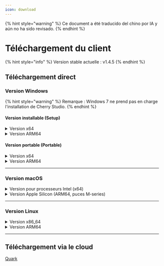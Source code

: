 ```yaml
---
icon: download
---
```


{% hint style="warning" %}
Ce document a été traducido del chino por IA y aún no ha sido revisado.
{% endhint %}

# Téléchargement du client

{% hint style="info" %}
Version stable actuelle : v1.4.5
{% endhint %}

## Téléchargement direct

### Version Windows

{% hint style="warning" %}
Remarque : Windows 7 ne prend pas en charge l'installation de Cherry Studio.
{% endhint %}

#### Version installable (Setup)

<details>

<summary>Version x64</summary>

Ligne principale :

【[Site officiel Cherry Studio](https://cherry-ai.com/download)】 【[GitHub](https://github.com/CherryHQ/cherry-studio/releases/download/v1.4.5/Cherry-Studio-1.4.5-x64-setup.exe)】

Lignes de secours :

【[Ligne 1](https://download-cf.ocoolai.com/https://github.com/CherryHQ/cherry-studio/releases/download/v1.4.5/Cherry-Studio-1.4.5-x64-setup.exe)】 【[Ligne 2](https://download.ocoolai.com/https://github.com/CherryHQ/cherry-studio/releases/download/v1.4.5/Cherry-Studio-1.4.5-x64-setup.exe)】 【[Ligne 3](https://download.ocoolai.online/https://github.com/CherryHQ/cherry-studio/releases/download/v1.4.5/Cherry-Studio-1.4.5-x64-setup.exe)】

</details>

<details>

<summary>Version ARM64</summary>

Ligne principale :

【[Site officiel Cherry Studio](https://cherry-ai.com/download)】 【[GitHub](https://github.com/CherryHQ/cherry-studio/releases/download/v1.4.5/Cherry-Studio-1.4.5-arm64-setup.exe)】

Lignes de secours :

【[Ligne 1](https://download-cf.ocoolai.com/https://github.com/CherryHQ/cherry-studio/releases/download/v1.4.5/Cherry-Studio-1.4.5-arm64-setup.exe)】 【[Ligne 2](https://download.ocoolai.com/https://github.com/CherryHQ/cherry-studio/releases/download/v1.4.5/Cherry-Studio-1.4.5-arm64-setup.exe)】 【[Ligne 3](https://download.ocoolai.online/https://github.com/CherryHQ/cherry-studio/releases/download/v1.4.5/Cherry-Studio-1.4.5-arm64-setup.exe)】

</details>

#### Version portable (Portable)

<details>

<summary>Version x64</summary>

Ligne principale :

【[Site officiel Cherry Studio](https://cherry-ai.com/download)】 【[GitHub](https://github.com/CherryHQ/cherry-studio/releases/download/v1.4.5/Cherry-Studio-1.4.5-x64-portable.exe)】

Lignes de secours :

【[Ligne 1](https://download-cf.ocoolai.com/https://github.com/CherryHQ/cherry-studio/releases/download/v1.4.5/Cherry-Studio-1.4.5-x64-portable.exe)】 【[Ligne 2](https://download.ocoolai.com/https://github.com/CherryHQ/cherry-studio/releases/download/v1.4.5/Cherry-Studio-1.4.5-x64-portable.exe)】 【[Ligne 3](https://download.ocoolai.online/https://github.com/CherryHQ/cherry-studio/releases/download/v1.4.5/Cherry-Studio-1.4.5-x64-portable.exe)】

</details>

<details>

<summary>Version ARM64</summary>

Ligne principale :

【[Site officiel Cherry Studio](https://cherry-ai.com/download)】 【[GitHub](https://github.com/CherryHQ/cherry-studio/releases/download/v1.4.5/Cherry-Studio-1.4.5-arm64-portable.exe)】

Lignes de secours :

【[Ligne 1](https://download-cf.ocoolai.com/https://github.com/CherryHQ/cherry-studio/releases/download/v1.4.5/Cherry-Studio-1.4.5-arm64-portable.exe)】 【[Ligne 2](https://download.ocoolai.com/https://github.com/CherryHQ/cherry-studio/releases/download/v1.4.5/Cherry-Studio-1.4.5-arm64-portable.exe)】 【[Ligne 3](https://download.ocoolai.online/https://github.com/CherryHQ/cherry-studio/releases/download/v1.4.5/Cherry-Studio-1.4.5-arm64-portable.exe)】

</details>

***

### Version macOS

<details>

<summary>Version pour processeurs Intel (x64)</summary>

Ligne principale :

【[Site officiel Cherry Studio](https://cherry-ai.com/download)】 【[GitHub](https://github.com/CherryHQ/cherry-studio/releases/download/v1.4.5/Cherry-Studio-1.4.5-x64.dmg)】

Lignes de secours :

【[Ligne 1](https://download-cf.ocoolai.com/https://github.com/CherryHQ/cherry-studio/releases/download/v1.4.5/Cherry-Studio-1.4.5-x64.dmg)】 【[Ligne 2](https://download.ocoolai.com/https://github.com/CherryHQ/cherry-studio/releases/download/v1.4.5/Cherry-Studio-1.4.5-x64.dmg)】 【[Ligne 3](https://download.ocoolai.online/https://github.com/CherryHQ/cherry-studio/releases/download/v1.4.5/Cherry-Studio-1.4.5-x64.dmg)】

</details>

<details>

<summary>Version Apple Silicon (ARM64, puces M-series)</summary>

Ligne principale :

【[Site officiel Cherry Studio](https://cherry-ai.com/download)】 【[GitHub](https://github.com/CherryHQ/cherry-studio/releases/download/v1.4.5/Cherry-Studio-1.4.5-arm64.dmg)】

Lignes de secours :

【[Ligne 1](https://download-cf.ocoolai.com/https://github.com/CherryHQ/cherry-studio/releases/download/v1.4.5/Cherry-Studio-1.4.5-arm64.dmg)】 【[Ligne 2](https://download.ocoolai.com/https://github.com/CherryHQ/cherry-studio/releases/download/v1.4.5/Cherry-Studio-1.4.5-arm64.dmg)】 【[Ligne 3](https://download.ocoolai.online/https://github.com/CherryHQ/cherry-studio/releases/download/v1.4.5/Cherry-Studio-1.4.5-arm64.dmg)】

</details>

***

### Version Linux

<details>

<summary>Version x86_64</summary>

Ligne principale :

【[Site officiel Cherry Studio](https://cherry-ai.com/download)】 【[GitHub](https://github.com/CherryHQ/cherry-studio/releases/download/v1.4.5/Cherry-Studio-1.4.5-x86_64.AppImage)】

Lignes de secours :

【[Ligne 1](https://download-cf.ocoolai.com/https://github.com/CherryHQ/cherry-studio/releases/download/v1.4.5/Cherry-Studio-1.4.5-x86_64.AppImage)】 【[Ligne 2](https://download.ocoolai.com/https://github.com/CherryHQ/cherry-studio/releases/download/v1.4.5/Cherry-Studio-1.4.5-x86_64.AppImage)】 【[Ligne 3](https://download.ocoolai.online/https://github.com/CherryHQ/cherry-studio/releases/download/v1.4.5/Cherry-Studio-1.4.5-x86_64.AppImage)】

</details>

<details>

<summary>Version ARM64</summary>

Ligne principale :

【[Site officiel Cherry Studio](https://cherry-ai.com/download)】 【[GitHub](https://github.com/CherryHQ/cherry-studio/releases/download/v1.4.5/Cherry-Studio-1.4.5-arm64.AppImage)】

Lignes de secours :

【[Ligne 1](https://download-cf.ocoolai.com/https://github.com/C Cher Cher Cher Cher Cher Cher Cher Cher Cher Cher ry-studio/releases/download/v1.4.5/Cherry-Studio-1.4.5-arm64.AppImage)】 【[Ligne 2](https://download.ocoolai.com/https://github.com/CherryHQ/cherry-studio/releases/download/v1.4.5/Cherry-Studio-1.4.5-arm64.AppImage)】 【[Ligne 3](https://download.ocoolai.online/https://github.com/CherryHQ/cherry-studio/releases/download/v1.4.5/Cherry-Studio-1.4.5-arm64-AppImage)】

</details>

***

## Téléchargement via le cloud

[Quark](https://pan.quark.cn/s/c8533a1ec63e#/list/share)